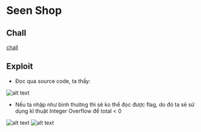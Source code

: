 # Seen Shop
## Chall
[chall]()
## Exploit
- Đọc qua source code, ta thấy:

![alt text]()

- Nếu ta nhập như bình thường thì sẽ ko thể đọc được flag, do đó ta sẽ sử dụng kĩ thuật Integer Overflow để total < 0

![alt text]()
![alt text]()